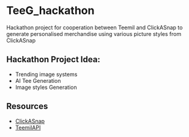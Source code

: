 # TeeG_hackathon
Hackathon project for cooperation between Teemil and ClickASnap to generate personalised merchandise using various picture styles from ClickASnap

## Hackathon Project Idea: 
  * Trending image systems
  * AI Tee Generation 
  * Image styles Generation

## Resources

  * [ClickASnap](https://www.clickasnap.com/)
  * [TeemilAPI](https://teemill.stoplight.io/docs/public-api/2bf3c865b2c2c-custom-product-api)
  